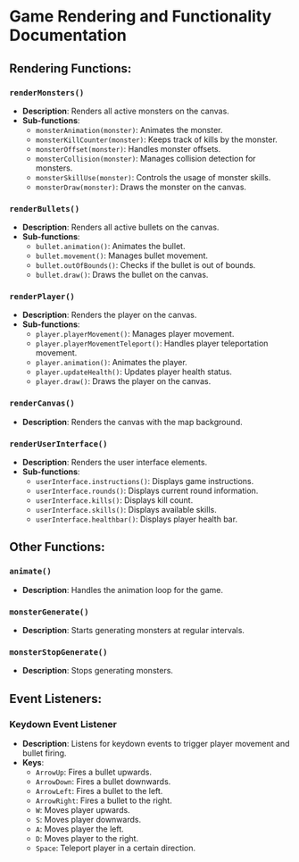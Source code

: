 # Game Rendering and Functionality Documentation

## Rendering Functions:

### `renderMonsters()`

- **Description**: Renders all active monsters on the canvas.
- **Sub-functions**:
  - `monsterAnimation(monster)`: Animates the monster.
  - `monsterKillCounter(monster)`: Keeps track of kills by the monster.
  - `monsterOffset(monster)`: Handles monster offsets.
  - `monsterCollision(monster)`: Manages collision detection for monsters.
  - `monsterSkillUse(monster)`: Controls the usage of monster skills.
  - `monsterDraw(monster)`: Draws the monster on the canvas.

### `renderBullets()`

- **Description**: Renders all active bullets on the canvas.
- **Sub-functions**:
  - `bullet.animation()`: Animates the bullet.
  - `bullet.movement()`: Manages bullet movement.
  - `bullet.outOfBounds()`: Checks if the bullet is out of bounds.
  - `bullet.draw()`: Draws the bullet on the canvas.

### `renderPlayer()`

- **Description**: Renders the player on the canvas.
- **Sub-functions**:
  - `player.playerMovement()`: Manages player movement.
  - `player.playerMovementTeleport()`: Handles player teleportation movement.
  - `player.animation()`: Animates the player.
  - `player.updateHealth()`: Updates player health status.
  - `player.draw()`: Draws the player on the canvas.

### `renderCanvas()`

- **Description**: Renders the canvas with the map background.

### `renderUserInterface()`

- **Description**: Renders the user interface elements.
- **Sub-functions**:
  - `userInterface.instructions()`: Displays game instructions.
  - `userInterface.rounds()`: Displays current round information.
  - `userInterface.kills()`: Displays kill count.
  - `userInterface.skills()`: Displays available skills.
  - `userInterface.healthbar()`: Displays player health bar.

## Other Functions:

### `animate()`

- **Description**: Handles the animation loop for the game.

### `monsterGenerate()`

- **Description**: Starts generating monsters at regular intervals.

### `monsterStopGenerate()`

- **Description**: Stops generating monsters.

## Event Listeners:

### Keydown Event Listener

- **Description**: Listens for keydown events to trigger player movement and bullet firing.
- **Keys**:
  - `ArrowUp`: Fires a bullet upwards.
  - `ArrowDown`: Fires a bullet downwards.
  - `ArrowLeft`: Fires a bullet to the left.
  - `ArrowRight`: Fires a bullet to the right.
  - `W`: Moves player upwards.
  - `S`: Moves player downwards.
  - `A`: Moves player the left.
  - `D`: Moves player to the right.
  - `Space`: Teleport player in a certain direction.
